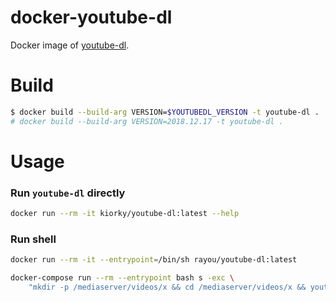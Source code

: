 # docker-youtube-dl
Docker image of [youtube-dl](https://github.com/rg3/youtube-dl).

# Build
```bash
$ docker build --build-arg VERSION=$YOUTUBEDL_VERSION -t youtube-dl .
# docker build --build-arg VERSION=2018.12.17 -t youtube-dl .
```

# Usage

### Run `youtube-dl` directly
```bash
docker run --rm -it kiorky/youtube-dl:latest --help
```

### Run shell
```bash
docker run --rm -it --entrypoint=/bin/sh rayou/youtube-dl:latest

docker-compose run --rm --entrypoint bash s -exc \
    "mkdir -p /mediaserver/videos/x && cd /mediaserver/videos/x && youtube-dl -cit 'https://www.youtube.com/watch?v=x'"
```
